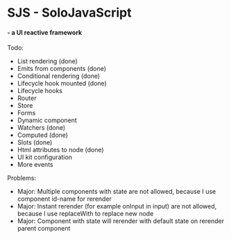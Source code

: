 # SJS - SoloJavaScript

#### - a UI reactive framework


Todo:

- List rendering (done)
- Emits from components (done)
- Conditional rendering (done)
- Lifecycle hook mounted (done)
- Lifecycle hooks
- Router
- Store
- Forms
- Dynamic component
- Watchers (done)
- Computed (done)
- Slots (done)
- Html attributes to node (done)
- UI kit configuration
- More events


Problems:

- Major: Multiple components with state are not allowed, because I use component id-name for rerender
- Major: Instant rerender (for example onInput in input) are not allowed, because I use replaceWith to replace new node
- Major: Component with state will rerender with default state on rerender parent component